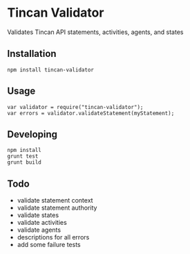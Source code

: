 # Tincan Validator
Validates Tincan API statements, activities, agents, and states

## Installation
```
npm install tincan-validator
```

## Usage
```
var validator = require("tincan-validator");
var errors = validator.validateStatement(myStatement);
```

## Developing
```
npm install
grunt test
grunt build
```

## Todo
- validate statement context
- validate statement authority
- validate states
- validate activities
- validate agents
- descriptions for all errors
- add some failure tests